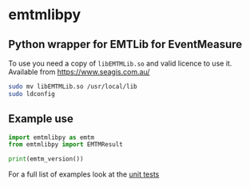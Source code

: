 # emtmlibpy
## Python wrapper for EMTLib for EventMeasure

To use you need a copy of `libEMTMLib.so` and valid licence to use it.  Available from https://www.seagis.com.au/
```bash
sudo mv libEMTMLib.so /usr/local/lib
sudo ldconfig
```
## Example use 
```python
import emtmlibpy as emtm
from emtmlibpy import EMTMResult

print(emtm_version())
```

For a full list of examples look at the [unit tests](https://github.com/AutomatedFishID/emtmlibpy/blob/main/src/test_emtmlibpy.py)

